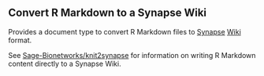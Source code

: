 ## Convert R Markdown to a Synapse Wiki

Provides a document type to convert R Markdown files to [Synapse](https://www.synapse.org) [Wiki](http://docs.synapse.org/articles/wikis.html) format.

See [Sage-Bionetworks/knit2synapse](https://github.com/Sage-Bionetworks/knit2synapse) for information on writing R Markdown content directly to a Synapse Wiki.
